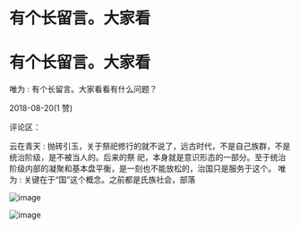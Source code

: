 # 有个长留言。大家看

# 有个长留言。大家看

唯为 : 有个长留言。大家看看有什么问题？

2018-08-20(1 赞)

评论区：

云在青天 : 抛砖引玉，关于祭祀修行的就不说了，远古时代，不是自己族群，不是统治阶级，是不被当人的。后来的祭 祀，本身就是意识形态的一部分。至于统治阶级内部的凝聚和基本盘平衡，是一刻也不能放松的，治国只是服务于这个。 唯为 : 关键在于“国”这个概念。之前都是氏族社会，部落

![image](img/Image_363.png)

![image](img/Image_364.png)